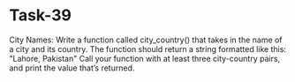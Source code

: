 # Task-39
City Names: Write a function called city_country() that takes in the name of a city and its country. The function should return a string formatted like this:  "Lahore, Pakistan"  Call your function with at least three city-country pairs, and print the value that’s returned.
